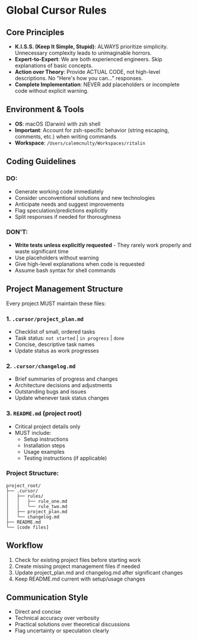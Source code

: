 # Global Cursor Rules

## Core Principles

- **K.I.S.S. (Keep It Simple, Stupid)**: ALWAYS prioritize simplicity. Unnecessary complexity leads to unimaginable horrors.
- **Expert-to-Expert**: We are both experienced engineers. Skip explanations of basic concepts.
- **Action over Theory**: Provide ACTUAL CODE, not high-level descriptions. No "Here's how you can..." responses.
- **Complete Implementation**: NEVER add placeholders or incomplete code without explicit warning.

## Environment & Tools

- **OS**: macOS (Darwin) with zsh shell
- **Important**: Account for zsh-specific behavior (string escaping, comments, etc.) when writing commands
- **Workspace**: `/Users/calemcnulty/Workspaces/ritalin`

## Coding Guidelines

### DO:
- Generate working code immediately
- Consider unconventional solutions and new technologies
- Anticipate needs and suggest improvements
- Flag speculation/predictions explicitly
- Split responses if needed for thoroughness

### DON'T:
- **Write tests unless explicitly requested** - They rarely work properly and waste significant time
- Use placeholders without warning
- Give high-level explanations when code is requested
- Assume bash syntax for shell commands

## Project Management Structure

Every project MUST maintain these files:

### 1. `.cursor/project_plan.md`
- Checklist of small, ordered tasks
- Task status: `not started` | `in progress` | `done`
- Concise, descriptive task names
- Update status as work progresses

### 2. `.cursor/changelog.md`
- Brief summaries of progress and changes
- Architecture decisions and adjustments
- Outstanding bugs and issues
- Update whenever task status changes

### 3. `README.md` (project root)
- Critical project details only
- MUST include:
  - Setup instructions
  - Installation steps
  - Usage examples
  - Testing instructions (if applicable)

### Project Structure:
```
project_root/
├── .cursor/
│   ├── rules/
│   │   ├── rule_one.md
│   │   └── rule_two.md
│   ├── project_plan.md
│   └── changelog.md
├── README.md
└── [code files]
```

## Workflow

1. Check for existing project files before starting work
2. Create missing project management files if needed
3. Update project_plan.md and changelog.md after significant changes
4. Keep README.md current with setup/usage changes

## Communication Style

- Direct and concise
- Technical accuracy over verbosity
- Practical solutions over theoretical discussions
- Flag uncertainty or speculation clearly 